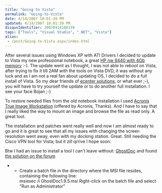 ```yaml
---
title: "Going to Vista"
permalink: "Going-to-Vista"
date: 4/14/2007 10:01:39 PM
updated: 4/14/2007 10:01:39 PM
disqusIdentifier: 20070414100139
tags: ["Tools", "Visual Studio", ".NET", "Vista"]
alias:
 - /post/Going-to-Vista.aspx/index.html
---
```

After several issues using Windows XP with ATI Drivers I decided to update to Vista my new professional notebook, a great [HP nw 8440 with 4Gb memory](http://h10010.www1.hp.com/wwpc/us/en/sm/WF06a/321957-321957-64295-321838-3329741-1839152.html) :-). The update went as I thought, I was not able to reboot on Vista, after trying to fix it till 2AM with the tools on Vista DVD, it was without any luck and as I am not a real fan about updating OS, I decided to do a full install of Vista. So my dear friends of [ecenter solutions](http://www.ecenter-solutions.com/), or what ever ;-), you will have to try yourself the update or to do another full installation. I see your face Bojan ;-)

To restore needed files from the old notebook installation I used [Acronis True Image Workstation](http://www.acronis.com/enterprise/products/ATICW/) (offered by Acronis, Thanks). And I have to say that I really liked the way to mount an image and browse the file as read only. A great tool.
<!-- more -->

The installation and patches went really well and now I am almost ready to go and it is great to see that all my issues with changing the screen resolution went away, even with my docking station. Great. Still needing the Cisco VPN tool for Vista; but it zill qrrive I hope soon:

Btw I had an issue to install a tool I can't leave without: [GhostDoc](http://www.roland-weigelt.de/ghostdoc/) and found [the solution on the forum](http://ghostdoc.12.forumer.com/viewtopic.php?t=166)  

*   *   Create a batch file in the directory where the MSI file resides, containing the following line:   
msiexec /i GhostDoc1.9.5.msi  Right-click on the batch file and select "Run as Administrator"
